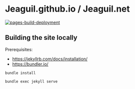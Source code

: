 # Jeaguil.github.io / Jeaguil.net

[![pages-build-deployment](https://github.com/jeaguil/jeaguil.github.io/actions/workflows/pages/pages-build-deployment/badge.svg?branch=master)](https://github.com/jeaguil/jeaguil.github.io/actions/workflows/pages/pages-build-deployment)

## Building the site locally

Prerequisites:
- https://jekyllrb.com/docs/installation/
- https://bundler.io/

`bundle install`

`bundle exec jekyll serve`
